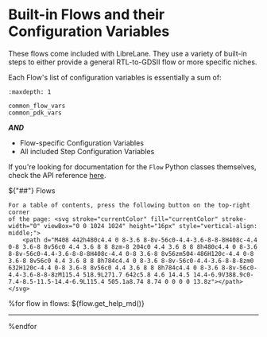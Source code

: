 # Built-in Flows and their Configuration Variables
These flows come included with LibreLane. They use a variety of built-in steps to
either provide a general RTL-to-GDSII flow or more specific niches.

Each Flow's list of configuration variables is essentially a sum of:
```{toctree}
:maxdepth: 1

common_flow_vars
common_pdk_vars
```

***AND***

* Flow-specific Configuration Variables
* All included Step Configuration Variables



If you're looking for documentation for the `Flow` Python classes themselves,
check the API reference [here](./api/flows/index).

${"##"} Flows

```{tip}
For a table of contents, press the following button on the top-right corner
of the page: <svg stroke="currentColor" fill="currentColor" stroke-width="0" viewBox="0 0 1024 1024" height="16px" style="vertical-align: middle;">
    <path d="M408 442h480c4.4 0 8-3.6 8-8v-56c0-4.4-3.6-8-8-8H408c-4.4 0-8 3.6-8 8v56c0 4.4 3.6 8 8 8zm-8 204c0 4.4 3.6 8 8 8h480c4.4 0 8-3.6 8-8v-56c0-4.4-3.6-8-8-8H408c-4.4 0-8 3.6-8 8v56zm504-486H120c-4.4 0-8 3.6-8 8v56c0 4.4 3.6 8 8 8h784c4.4 0 8-3.6 8-8v-56c0-4.4-3.6-8-8-8zm0 632H120c-4.4 0-8 3.6-8 8v56c0 4.4 3.6 8 8 8h784c4.4 0 8-3.6 8-8v-56c0-4.4-3.6-8-8-8zM115.4 518.9L271.7 642c5.8 4.6 14.4.5 14.4-6.9V388.9c0-7.4-8.5-11.5-14.4-6.9L115.4 505.1a8.74 8.74 0 0 0 0 13.8z"></path>
</svg>
```

%for flow in flows:
${flow.get_help_md()}
<hr />

%endfor
